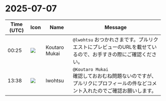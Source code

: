 # 2025-07-07

|Time (UTC)|Icon|Name|Message|
|---|---|---|---|
|00:25|![](https://avatars.slack-edge.com/2023-11-11/6180804843906_ec36242e3b721d6c30e9_72.png)|Koutaro Mukai|`@lwohtsu` おつかれさまです。プルリクエストにプレビューのURLを載せているので、お手すきの際にご確認ください。|
|13:38|![](https://secure.gravatar.com/avatar/6a1342affe7c337c61db338b633abef3.jpg?s=72&d=https%3A%2F%2Fa.slack-edge.com%2Fdf10d%2Fimg%2Favatars%2Fava_0024-72.png)|lwohtsu|`@Koutaro Mukai`<br>確認しておおむね問題ないのですが、プルリクにプロフィールの件などコメント入れたのでご確認お願いします。|
